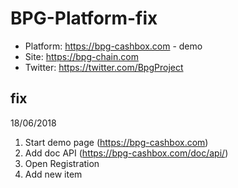 # BPG-Platform-fix
- Platform: https://bpg-cashbox.com - demo
- Site: https://bpg-chain.com
- Twitter: https://twitter.com/BpgProject


## fix
18/06/2018
1) Start demo page (https://bpg-cashbox.com)
2) Add doc API (https://bpg-cashbox.com/doc/api/)
3) Open Registration
4) Add new item
